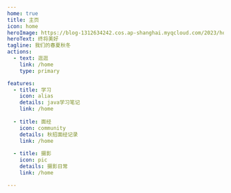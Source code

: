 ```yaml
---
home: true
title: 主页
icon: home
heroImage: https://blog-1312634242.cos.ap-shanghai.myqcloud.com/2023/homebg.jpg
heroText: 终将美好
tagline: 我们的春夏秋冬
actions:
  - text: 逛逛
    link: /home
    type: primary

features:
  - title: 学习
    icon: alias
    details: java学习笔记
    link: /home
    
  - title: 面经
    icon: community
    details: 秋招面经记录
    link: /home
    
  - title: 摄影
    icon: pic
    details: 摄影日常
    link: /home

---
```



